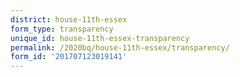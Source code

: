 ```yaml
---
district: house-11th-essex
form_type: transparency
unique_id: house-11th-essex-transparency
permalink: /2020bq/house-11th-essex/transparency/
form_id: '201707123019141'
---
```

